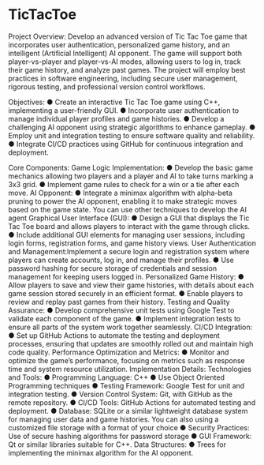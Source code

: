 # TicTacToe
Project Overview: 
Develop an advanced version of Tic Tac Toe game that incorporates user authentication, 
personalized game history, and an intelligent (Artificial Intelligent) AI opponent. The game will 
support both player-vs-player and player-vs-AI modes, allowing users to log in, track their game 
history, and analyze past games. The project will employ best practices in software 
engineering, including secure user management, rigorous testing, and professional version 
control workflows. 

Objectives: 
● Create an interactive Tic Tac Toe game using C++, implementing a user-friendly GUI. 
● Incorporate user authentication to manage individual player profiles and game histories. 
● Develop a challenging AI opponent using strategic algorithms to enhance gameplay. 
● Employ unit and integration testing to ensure software quality and reliability. 
● Integrate CI/CD practices using GitHub for continuous integration and deployment. 

Core Components: 
Game Logic Implementation: 
● Develop the basic game mechanics allowing two players and a player and AI to 
take turns marking a 3x3 grid. 
● Implement game rules to check for a win or a tie after each move. 
AI Opponent: 
● Integrate a minimax algorithm with alpha-beta pruning to power the AI opponent, 
enabling it to make strategic moves based on the game state. You can use other 
techniques to develop the AI agent 
Graphical User Interface (GUI): 
● Design a GUI that displays the Tic Tac Toe board and allows players to interact 
with the game through clicks. 
● Include additional GUI elements for managing user sessions, including login 
forms, registration forms, and game history views. 
User Authentication and Management:Implement a secure login and registration system where players can create 
accounts, log in, and manage their profiles. 
● Use password hashing for secure storage of credentials and session 
management for keeping users logged in. 
Personalized Game History: 
● Allow players to save and view their game histories, with details about each 
game session stored securely in an efficient format. 
● Enable players to review and replay past games from their history. 
Testing and Quality Assurance: 
● Develop comprehensive unit tests using Google Test to validate each component 
of the game. 
● Implement integration tests to ensure all parts of the system work together 
seamlessly. 
CI/CD Integration: 
● Set up GitHub Actions to automate the testing and deployment processes, 
ensuring that updates are smoothly rolled out and maintain high code quality. 
Performance Optimization and Metrics: 
● Monitor and optimize the game’s performance, focusing on metrics such as 
response time and system resource utilization. 
Implementation Details: 
Technologies and Tools: 
● Programming Language: C++ 
● Use Object Oriented Programming techniques 
● Testing Framework: Google Test for unit and integration testing. 
● Version Control System: Git, with GitHub as the remote repository. 
● CI/CD Tools: GitHub Actions for automated testing and deployment. 
● Database: SQLite or a similar lightweight database system for managing user data and 
game histories. You can also using a customized file storage with a format of your 
choice 
● Security Practices: Use of secure hashing algorithms for password storage 
● GUI Framework: Qt or similar libraries suitable for C++. 
Data Structures: 
● Trees for implementing the minimax algorithm for the AI opponent.
